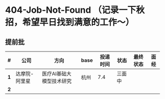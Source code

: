 # 404-Job-Not-Found （记录一下秋招，希望早日找到满意的工作～）
## 提前批
 **#**  | **公司**  | **方向**        | **base** | **投递时间** | **状态** | **最终状态** | **面经** 
--------|---------|---------------|----------|----------|--------|----------|--------
 **1**  | 达摩院-阿里星 | 医疗AI基础大模型技术研究 | 杭州       | 7.4      | 三面中    |          |        
 **2**  |         |               |          |          |        |          |        
